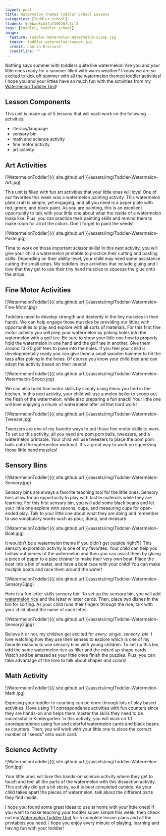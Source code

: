```yaml
---
layout: post
title: Watermelon Themed Toddler School Lessons
categories: [Toddler School]
flodesk: 5e6bae8cb57a7300267c1cf2
tags: [toddler, toddler school]
image:
  feature: Toddler-Watermelon-Watermelon-Scoop.jpg
  teaser: toddler-watermelon-teaser.jpg
  credit: Laurin Brainard
  creditlink: ""
---
```

Nothing says summer with toddlers quite like watermelon! Are you and your little ones ready for a summer filled with warm weather? I know we are so excited to kick off summer with all the watermelon themed toddler activities! I hope you and your littles have so much fun with the activities from my [Watermelon Toddler Unit](https://www.teacherspayteachers.com/Product/Toddler-School-Lesson-Plans-Watermelon-Theme-Activities-Homeschool-Classroom-4762010?st=de9cd60d8dfd70334033c279f463c701&utm_source=PB%20Blog&utm_campaign=Watermelon%20Toddler%20School%20)! 

## Lesson Components 
This unit is made up of 5 lessons that will each work on the following activities:
- literacy/language 
- sensory bin 
- math and science activity 
- fine motor activity 
- art activity 

## Art Activities 

![WatermelonToddler]({{ site.github.url }}/assets/img/Toddler-Watermelon-Art.jpg)

This unit is filled with fun art activities that your little ones will love! One of our favorites this week was a watermelon painting activity. This watermelon plate craft is simple, yet engaging, and all you need is a paper plate with red, green, and black paint. As you are painting, this is an excellent opportunity to talk with your little one about what the inside of a watermelon looks like. Plus, you can practice their painting skills and remind them to make room for all of the colors. Don’t forget to paint the seeds! 

![WatermelonToddler]({{ site.github.url }}/assets/img/Toddler-Watermelon-Paste.jpg)

Time to work on those important scissor skills! In this next activity, you will give your child a watermelon printable to practice their cutting and pasting skills. Depending on their ability level, your child may need some assistance cutting the small strips. My toddlers love activities that include gluing and I love that they get to use their tiny hand muscles to squeeze the glue onto the strips. 

## Fine Motor Activities 

![WatermelonToddler]({{ site.github.url }}/assets/img/Toddler-Watermelon-Fine-Motor.jpg)

Toddlers need to develop strength and dexterity in the tiny muscles in their hands. We can help engage those muscles by providing our littles with opportunities to play and explore with all sorts of materials. For this first fine motor activity you will prep your watermelon by poking holes into the watermelon with a golf tee. Be sure to show your little one how to properly hold the watermelon in one hand and the golf tee in another. Give them around 10-20 golf tees to poke into the holes. If you feel your child is developmentally ready you can give them a small wooden hammer to hit the tees after poking in the holes. Of course you know your child best and can adapt the activity based on their needs! 

![WatermelonToddler]({{ site.github.url }}/assets/img/Toddler-Watermelon-Watermelon-Scoop.jpg)

We can also build fine motor skills by simply using items you find in the kitchen. In this next activity, your child will use a melon baller to scoop out the flesh of the watermelon, while also preparing a fun snack! Your little one will love enjoying a chunk of watermelon after all that hard work!

![WatermelonToddler]({{ site.github.url }}/assets/img/Toddler-Watermelon-Tweezer.jpg)

Tweezers are one of my favorite ways to put those fine motor skills to work.  To set up this activity, all you need are pom pom balls, tweezers, and a watermelon printable. Your child will use tweezers to place the pom pom balls onto the watermelon workmat. It's a great way to work on squeezing those little hand muscles!

## Sensory Bins 

![WatermelonToddler]({{ site.github.url }}/assets/img/Toddler-Watermelon-Sensory.jpg)

Sensory bins are always a favorite teaching tool for the little ones. Sensory bins allow for an opportunity to play with tactile materials while they are learning. For this first sensory bin, you will add some black beans and let your little one explore with spoons, cups, and measuring cups for open-ended play. Talk to your little one about what they are doing and remember to use vocabulary words such as pour, dump, and measure. 

![WatermelonToddler]({{ site.github.url }}/assets/img/Toddler-Watermelon-Boat.jpg)

It wouldn’t be a watermelon theme if you didn’t get outside right?!? This sensory exploration activity is one of my favorites. Your child can help you hollow out pieces of the watermelon and then you can assist them by gluing a piece of paper to a pipe cleaner to make their very own boat. Place the boat into a bin of water, and have a boat race with your child! You can make multiple boats and race them around the water! 

![WatermelonToddler]({{ site.github.url }}/assets/img/Toddler-Watermelon-Sensory3.jpg)

Here is a fun letter skills sensory bin! To set up the sensory bin, you will add [watermelon rice](https://theprimarybrain.com/toddler/2019/08/21/Watermelon-Sensory-Rice/) and the letter w letter cards. Then, place two dishes in the bin for sorting. As your child runs their fingers through the rice, talk with your child about the name of each letter.

![WatermelonToddler]({{ site.github.url }}/assets/img/Toddler-Watermelon-Sensory2.jpg)

Believe it or not, my children get excited for _every. single. sensory. bin._ I love watching how they use their senses to explore which is one of my favorite reasons to use sensory bins with young children. To set up this bin, add the same watermelon rice as filler and the mixed up shape cards. Watch and be amazed as your little ones finish the puzzles. Plus, you can take advantage of the time to talk about shapes and colors!

## Math Activity 

![WatermelonToddler]({{ site.github.url }}/assets/img/Toddler-Watermelon-Math.jpg)

Exposing your toddler to counting can be done through lots of play based activities. I love using 1:1 correspondence activities with fun counters since they are hands-on and helps them master the skills they need to be successful in Kindergarten. In this activity, you will work on 1:1 coorespondence using fun and colorful watermelon cards and black beans as counters. Then, you will work with your little one to place the correct number of "seeds" onto each card.

## Science Activity 

![WatermelonToddler]({{ site.github.url }}/assets/img/Toddler-Watermelon-Sort.jpg)

Your little ones will love this hands-on science activity where they get to touch and feel all the parts of the watermelon with this dissection activity. This activity did get a bit sticky, so it is best completed outside. As your child takes apart the pieces of watermelon, talk about the different parts they find inside. 

I hope you found some great ideas to use at home with your little ones! If you want to make teaching your toddler super simple this week, then check out my [Watermelon Toddler Unit](https://www.teacherspayteachers.com/Product/Toddler-School-Lesson-Plans-Watermelon-Theme-Activities-Homeschool-Classroom-4762010?st=de9cd60d8dfd70334033c279f463c701&utm_source=PB%20Blog&utm_campaign=Watermelon%20Toddler%20School%20) for 5 complete lesson plans and all the printables you need. I hope you enjoy every minute of playing, learning and having fun with your toddler!



